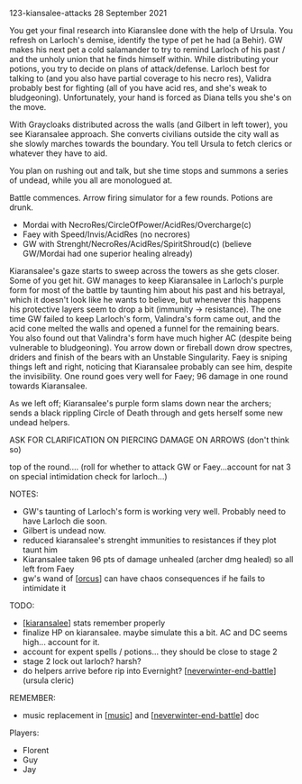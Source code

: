 123-kiansalee-attacks
28 September 2021

You get your final research into Kiaranslee done with the help of Ursula. You refresh on Larloch's demise, identify the type of pet he had (a Behir). GW makes his next pet a cold salamander to try to remind Larloch of his past / and the unholy union that he finds himself  within.
While distributing your potions, you try to decide on plans of attack/defense. Larloch best for talking to (and you also have partial coverage to his necro res), Validra probably best for fighting (all of you have acid res, and she's weak to bludgeoning). Unfortunately, your hand is forced as Diana tells you she's on the move.

With Graycloaks distributed across the walls (and Gilbert in left tower), you see Kiaransalee approach. She converts civilians outside the city wall as she slowly marches towards the boundary. You tell Ursula to fetch clerics or whatever they have to aid.

You plan on rushing out and talk, but she time stops and summons a series of undead, while you all are monologued at.

Battle commences. Arrow firing simulator for a few rounds. Potions are drunk.
- Mordai with NecroRes/CircleOfPower/AcidRes/Overcharge(c)
- Faey with Speed/Invis/AcidRes (no necrores)
- GW with Strenght/NecroRes/AcidRes/SpiritShroud(c)
(believe GW/Mordai had one superior healing already)

Kiaransalee's gaze starts to sweep across the towers as she gets closer. Some of you get hit.
GW manages to keep Kiaransalee in Larloch's purple form for most of the battle by taunting him about his past and his betrayal, which it doesn't look like he wants to believe, but whenever this happens his protective layers seem to drop a bit (immunity -> resistance).
The one time GW failed to keep Larloch's form, Valindra's form came out, and the acid cone melted the walls and opened a funnel for the remaining bears. You also found out that Valindra's form have much higher AC (despite being vulnerable to bludgeoning).
You arrow down or fireball down drow spectres, driders and finish of the bears with an Unstable Singularity.
Faey is sniping things left and right, noticing that Kiaransalee probably can see him, despite the invisibility.
One round goes very well for Faey; 96 damage in one round towards Kiaransalee.

As we left off; Kiaransalee's purple form slams down near the archers; sends a black rippling Circle of Death through and gets herself some new undead helpers.

ASK FOR CLARIFICATION ON PIERCING DAMAGE ON ARROWS (don't think so)

top of the round....
(roll for whether to attack GW or Faey...account for nat 3 on special intimidation check for larloch...)

NOTES:
- GW's taunting of Larloch's form is working very well. Probably need to have Larloch die soon.
- Gilbert is undead now.
- reduced kiaransalee's strenght immunities to resistances if they plot taunt him
- Kiaransalee taken 96 pts of damage unhealed (archer dmg healed) so all left from Faey
- gw's wand of [[orcus]] can have chaos consequences if he fails to intimidate it

TODO:
- [[kiaransalee]] stats remember properly
- finalize HP on kiaransalee. maybe simulate this a bit. AC and DC seems high... account for it.
- account for expent spells / potions... they should be close to stage 2
- stage 2 lock out larloch? harsh?
- do helpers arrive before rip into Evernight? [[neverwinter-end-battle]] (ursula cleric)

REMEMBER:
- music replacement in [[music]] and [[neverwinter-end-battle]] doc

Players:
- Florent
- Guy
- Jay

[//begin]: # "Autogenerated link references for markdown compatibility"
[orcus]: ../deities/orcus "Orcus"
[kiaransalee]: ../deities/kiaransalee "Kiaransalee"
[neverwinter-end-battle]: ../north/neverwinter-end-battle "Neverwinter v Kiaransalee"
[music]: ../rules/music "Music"
[//end]: # "Autogenerated link references"
